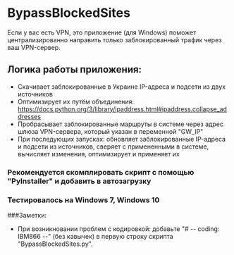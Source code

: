 # BypassBlockedSites
Если у вас есть VPN, это приложение (для Windows) поможет централизированно направить только заблокированный трафик через ваш VPN-сервер.

## Логика работы приложения:
* Скачивает заблокированные в Украине IP-адреса и подсети из двух источников
* Оптимизирует их путём объединения: https://docs.python.org/3/library/ipaddress.html#ipaddress.collapse_addresses
* Пробрасывает заблокированные маршруты в системе через адрес шлюза VPN-сервера, который указан в переменной "GW_IP"
* При последующих запусках: обновляет заблокированные IP-адреса и подсети из источников, сверяет с примененными в системе, вычисляет изменения, оптимизирует и применяет их

### Рекомендуется скомплировать скрипт с помощью "PyInstaller" и добавить в автозагрузку
### Тестировалось на Windows 7, Windows 10
###Заметки:
* При возникновании проблем с кодировкой: добавьте "# -- coding: IBM866 --" (без кавычек) в первую строку скрипта "BypassBlockedSites.py".